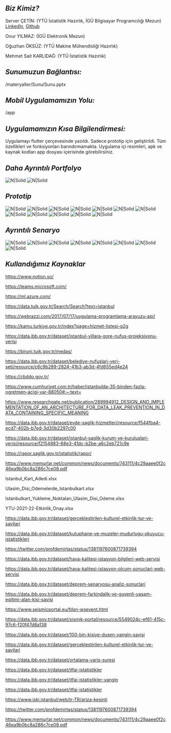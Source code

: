 ## _Biz Kimiz?_

Server ÇETİN: (YTÜ İstatistik Hazırlık, İGÜ Bilgisayar  Programcılığı Mezun) [LinkedIn](https://www.linkedin.com/in/servercetin/), [Github](https://github.com/ServerCetin)

Onur YILMAZ: (İGÜ Elektronik Mezun)

Oğuzhan ÖKSÜZ: (YTÜ Makine Mühendisliği Hazırlık)

Mehmet Sait KARLIDAĞ: (YTÜ İstatistik Hazırlık)

## _Sunumuzun Bağlantısı:_

/materyaller/Sunu/Sunu.pptx

## _Mobil Uygulamamızın Yolu:_

/app

## _Uygulamamızın Kısa Bilgilendirmesi:_

Uygulamayı flutter çerçevesinde yazıldı. Sadece prototip için geliştirildi. Tüm özellikleri ve fonksiyonları barındırmamakta. Uygulama içi resimleri, apk ve kaynak kodları app dosyası içerisinde görebilirsiniz.

## _Daha Ayrıntılı Portfolyo_

![N|Solid](materyaller/proje_daha_ayrintili_portfolyo/iPSAPP_1.jpg)
![N|Solid](materyaller/proje_daha_ayrintili_portfolyo/iPSAPP_2.jpg)

## _Prototip_

![N|Solid](app/uygulama_resimleri/1_giris.jpeg)
![N|Solid](app/uygulama_resimleri/2_basarili_giris.jpeg)
![N|Solid](app/uygulama_resimleri/3_ana_sayfa.jpeg)
![N|Solid](app/uygulama_resimleri/4_dogrulama.jpeg)
![N|Solid](app/uygulama_resimleri/5_etkinlik_paylasma.jpeg)
![N|Solid](app/uygulama_resimleri/6_etkinlik_olusturma_sayfası.jpeg)
![N|Solid](app/uygulama_resimleri/7_katilimci_listesi.jpeg)
![N|Solid](app/uygulama_resimleri/8_kamera_ve_kod_ile_onaylatma.jpeg)
![N|Solid](app/uygulama_resimleri/9_anket.jpeg)
![N|Solid](app/uygulama_resimleri/10_hastane.jpeg)
![N|Solid](app/uygulama_resimleri/11_etkinlikler.jpeg)
![N|Solid](app/uygulama_resimleri/12_etkinlik_secenekler.jpeg)

## _Ayrıntılı Senaryo_

![N|Solid](ayrintili_senaryo/ayrintili_senaryo-1.jpg)
![N|Solid](ayrintili_senaryo/ayrintili_senaryo-2.jpg)
![N|Solid](ayrintili_senaryo/ayrintili_senaryo-3.jpg)
![N|Solid](ayrintili_senaryo/ayrintili_senaryo-4.jpg)
![N|Solid](ayrintili_senaryo/ayrintili_senaryo-5.jpg)
![N|Solid](ayrintili_senaryo/ayrintili_senaryo-6.jpg)
![N|Solid](ayrintili_senaryo/ayrintili_senaryo-7.jpg)
![N|Solid](ayrintili_senaryo/ayrintili_senaryo-8.jpg)

## _Kullandığımız Kaynaklar_

https://www.notion.so/

https://teams.microsoft.com/

https://ml.azure.com/

https://data.tuik.gov.tr/Search/Search?text=istanbul

https://webrazzi.com/2017/07/17/uygulama-programlama-arayuzu-api/ 

https://kamu.turkiye.gov.tr/index?page=hizmet-listesi-g2g

https://data.ibb.gov.tr/dataset/istanbul-yillara-gore-nufus-projeksiyonu-verisi

https://biruni.tuik.gov.tr/medas/

https://data.ibb.gov.tr/dataset/belediye-nufuslari-veri-seti/resource/c6c9b289-2824-41b3-ab3d-4fd655ed4e24

https://cbddo.gov.tr/

https://www.cumhuriyet.com.tr/haber/istanbulda-35-binden-fazla-ogretmen-acigi-var-88050#:~:text=

https://www.researchgate.net/publication/289994912_DESIGN_AND_IMPLEMENTATION_OF_AN_ARCHITECTURE_FOR_DATA_LEAK_PREVENTION_IN_DATA_CONTAINING_SPECIFIC_MEANING 

https://data.ibb.gov.tr/dataset/evde-saglik-hizmetleri/resource/f544fba4-ecd7-402b-b7ed-3d30b2297c00

https://data.ibb.gov.tr/dataset/istanbul-saglik-kurum-ve-kuruluslari-verisi/resource/f2154883-68e3-41dc-b2be-a6c2eb721c9e 

https://rapor.saglik.gov.tr/istatistik/rapor/ 

https://www.memurlar.net/common/news/documents/743111/4c29aaee0f2c46ea9b0bc8a286c7ce08.pdf 

Istanbul_Kart_Adedi.xlsx

Ulasim_Disi_Odemelerde_Istanbulkart.xlsx

Istanbulkart_Yukleme_Noktaları_Ulasim_Disi_Odeme.xlsx

YTU-2021-22-Etkinlik_Onay.xlsx

https://data.ibb.gov.tr/dataset/gerceklestirilen-kulturel-etkinlik-tur-ve-sayilari

https://data.ibb.gov.tr/dataset/kutuphane-ve-muzeler-mudurlugu-okuyucu-istatistikleri

https://twitter.com/profdemirtas/status/1381197600871739394

https://data.ibb.gov.tr/dataset/hava-kalitesi-istasyon-bilgileri-web-servisi

https://data.ibb.gov.tr/dataset/hava-kalitesi-istasyon-olcum-sonuclari-web-servisi

https://data.ibb.gov.tr/dataset/deprem-senaryosu-analiz-sonuclari

https://data.ibb.gov.tr/dataset/deprem-farkindalik-ve-guvenli-yasam-egitimi-alan-kisi-sayisi

https://www.seismicportal.eu/fdsn-wsevent.html

https://data.ibb.gov.tr/dataset/sismik-portal/resource/5549024c-ef61-415c-97c6-f20f47d8a138

https://data.ibb.gov.tr/dataset/100-bin-kisiye-dusen-yangin-sayisi

https://data.ibb.gov.tr/dataset/gerceklestirilen-kulturel-etkinlik-tur-ve-sayilari

https://data.ibb.gov.tr/dataset/ortalama-varis-suresi

https://data.ibb.gov.tr/dataset/itfai-istatistikler

https://data.ibb.gov.tr/dataset/itfai-istatistikler-yangin

https://data.ibb.gov.tr/dataset/itfai-istatistikler

https://www.iski.istanbul/web/tr-TR/ariza-kesinti

https://twitter.com/profdemirtas/status/1381197600871739394

https://www.memurlar.net/common/news/documents/743111/4c29aaee0f2c46ea9b0bc8a286c7ce08.pdf
